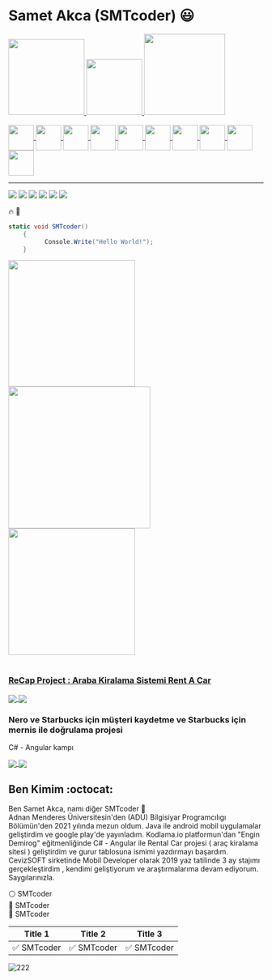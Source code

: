  # Samet Akca (SMTcoder) :smiley:
 
 <div>
<a href="https://github.com/smtdeveloper">
<img height="150em" src="https://github-readme-stats.vercel.app/api?username=smtdeveloper&show_icons=true&theme=dark&include_all_commits=true&count_private=true"/> 
 <img height="110em" src="https://user-images.githubusercontent.com/74311713/129813126-5c620ff2-cc3b-47a2-b419-974708ceb5fe.png"/>
<img height="160em" src="https://github-readme-stats.vercel.app/api/top-langs/?username=smtdeveloper&layout=compact&langs_count=16&theme=dark"/>
 </div>

 <div style="display: inline_block"><br>
  <img align="center" height="50" width="50" src="https://icongr.am/devicon/angularjs-original.svg?size=95&color=currentColor">
   <img align="center" height="50" width="50" src="https://icongr.am/devicon/csharp-original.svg?size=95&color=543131">
   <img align="center" height="50" width="50" src="https://icongr.am/devicon/javascript-original.svg?size=95&color=543131">
   <img align="center" height="50" width="50" src="https://icongr.am/devicon/java-original-wordmark.svg?size=95&color=543131r">
   <img align="center" height="50" width="50" src="https://icongr.am/devicon/postgresql-original-wordmark.svg?size=95&color=543131">
   <img align="center" height="50" width="50" src="https://icongr.am/devicon/php-original.svg?size=95&color=543131">
   <img align="center" height="50" width="50" src="https://icongr.am/devicon/python-original.svg?size=95&color=543131">
   <img align="center" height="50" width="50" src="https://icongr.am/devicon/react-original-wordmark.svg?size=95&color=543131">
   <img align="center" height="50" width="50" src="https://icongr.am/devicon/typescript-original.svg?size=95&color=543131">
   <img align="center" height="50" width="50" src="https://icongr.am/devicon/android-original.svg?size=95&color=543131">

 
 </div>
 
 ---

 <div> 
 	<a href="https://www.instagram.com/smtcoder/" target="_blank"><img src="https://img.shields.io/badge/Instagram-E4405F?style=for-the-badge&logo=instagram&logoColor=white" target="_blank"></a>
   <a href="https://play.google.com/store/apps/developer?id=Samet+Akca" target="_blank"><img src="https://img.shields.io/badge/Google_Play-414141?style=for-the-badge&logo=google-play&logoColor=white" target="_blank"></a>
   	<a href="https://www.youtube.com/channel/UCZXmqpZJ3ax5Uzm0pXeVqMg" target="_blank"><img src="https://img.shields.io/badge/YouTube-FF0000?style=for-the-badge&logo=youtube&logoColor=white" target="_blank"></a>
  <a href="https://www.linkedin.com/in/samet-akca-2a4bbb1a8/" target="_blank"><img src="https://img.shields.io/badge/LinkedIn-0077B5?style=for-the-badge&logo=linkedin&logoColor=white" target="_blank"></a>
  	<a href="https://sametakca.com/" target="_blank"><img src="https://img.shields.io/website-up-down-green-red/http/monip.org.svg" target="_blank"></a>
  <a href="https://smtcoder.tabbs.co/" target="_blank"><img src="https://img.shields.io/badge/Bitcoin-000000?style=for-the-badge&logo=bitcoin&logoColor=white" target="_blank"></a>
  
   :fire: :rocket:
 
 </div>
 
```C#
static void SMTcoder()
    {
          Console.Write("Hello World!");
    }
```
  <div>
<a href="https://github.com/smtdeveloper">
<img height="250em" src="https://user-images.githubusercontent.com/74311713/129817662-ebf563d5-fb64-4d33-9913-3839677c6c7a.PNG"/> 
 <img height="280em" src="https://user-images.githubusercontent.com/74311713/129817703-3a5d261f-fd4b-4ee3-adbb-41bda0e8b1ff.PNG"/>
<img height="250em" src="https://user-images.githubusercontent.com/74311713/129817726-e474cb92-cb77-4e14-94bc-a3489bd1fecc.PNG"/>
 </div>

 <br> 

  
   




### ReCap Project : Araba Kiralama Sistemi Rent A Car
 
 <a href="https://github.com/ReCarProject">
  <img align="center" src="https://github-readme-stats.vercel.app/api/pin/?username=smtdeveloper&repo=ReCarProject&theme=dark&include_all_commits=true&count_private=true" />
</a>

  <a href="https://github.com/ReCar-FrontEnd">
  <img align="center" src="https://github-readme-stats.vercel.app/api/pin/?username=smtdeveloper&repo=ReCar-FrontEnd&theme=dark&include_all_commits=true&count_private=true" />
</a>


   ### Nero ve Starbucks için müşteri kaydetme ve Starbucks için mernis ile doğrulama projesi
C# - Angular kampı

  <a href="https://github.com/GameProje">
  <img align="center" src="https://github-readme-stats.vercel.app/api/pin/?username=smtdeveloper&repo=GameProje&theme=dark&include_all_commits=true&count_private=true" />
</a>

 <a href="https://github.com/InterfaceAbstractDemo">
  <img align="center" src="https://github-readme-stats.vercel.app/api/pin/?username=smtdeveloper&repo=InterfaceAbstractDemo&theme=dark&include_all_commits=true&count_private=true" />
</a>


## Ben Kimim    :octocat:
 
Ben Samet Akca, namı diğer  SMTcoder 🙂 <br>
Adnan Menderes Üniversitesin'den (ADÜ) Bilgisiyar Programcılıgı Bölümün'den 2021 yılında mezun oldum. Java ile android mobil uygulamalar geliştirdim ve google play'de yayınladım. Kodlama.io platformun'dan "Engin Demirog" eğitmenliğinde C# - Angular ile Rental Car projesi ( araç kiralama sitesi ) geliştirdim ve gurur tablosuna  ismimi yazdırmayı başardım. CevizSOFT sirketinde Mobil Developer olarak 2019 yaz tatilinde 3 ay stajımı gerçekleştirdim , kendimi geliştiyorum ve araştırmalarıma devam ediyorum. Saygılarınızla.
<br>



 :white_circle: SMTcoder <br>
 :red_circle: SMTcoder <br>
 :large_blue_circle: SMTcoder <br>
 




| Title 1  | Title 2| Title 3|
| :---: | :---: | :---: |
| :white_check_mark: SMTcoder | :white_check_mark: SMTcoder | :white_check_mark: SMTcoder |




![222](https://user-images.githubusercontent.com/74311713/129824551-a18cf9bd-f959-425d-b752-17c85809d10e.PNG)

